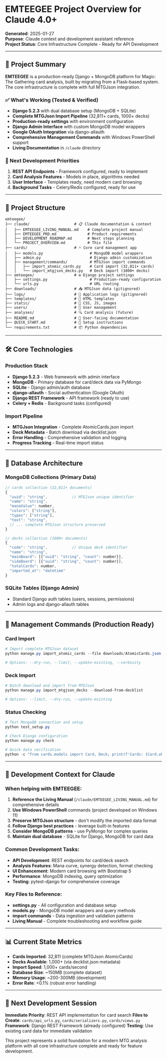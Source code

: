 # EMTEEGEE Project Overview for Claude 4.0+

**Generated**: 2025-01-27  
**Purpose**: Claude context and development assistant reference  
**Project Status**: Core Infrastructure Complete - Ready for API Development

---

## 🎯 Project Summary

**EMTEEGEE** is a production-ready Django + MongoDB platform for Magic: The Gathering card analysis, built by migrating from a Flask-based system. The core infrastructure is complete with full MTGJson integration.

### ✅ What's Working (Tested & Verified)
- **Django 5.2.3** with dual database setup (MongoDB + SQLite)
- **Complete MTGJson Import Pipeline** (32,811+ cards, 1000+ decks)
- **Production-ready settings** with environment configuration
- **Django Admin Interface** with custom MongoDB model wrappers
- **Google OAuth Integration** via django-allauth
- **Comprehensive Management Commands** with Windows PowerShell support
- **Living Documentation** in `/claude` directory

### 🔄 Next Development Priorities
1. **REST API Endpoints** - Framework configured, ready to implement
2. **Card Analysis Features** - Models in place, algorithms needed
3. **User Interface** - Templates ready, need modern card browsing
4. **Background Tasks** - Celery/Redis configured, ready for use

---

## 📁 Project Structure

```
emteegee/
├── claude/                    # 📋 Claude documentation & context
│   ├── EMTEEGEE_LIVING_MANUAL.md    # Complete project manual
│   ├── EMTEEGEE_PRD.md              # Product requirements
│   ├── DEVELOPMENT_ROADMAP.md       # Next steps planning
│   └── PROJECT_OVERVIEW.md          # This file
├── cards/                     # 🃏 Core card management app
│   ├── models.py                     # MongoDB model wrappers
│   ├── admin.py                      # Django admin customization
│   ├── management/commands/          # MTGJson import commands
│   │   ├── import_atomic_cards.py    # Card import (32,811+ cards)
│   │   └── import_mtgjson_decks.py   # Deck import (1000+ decks)
├── emteegee/                  # ⚙️ Django project settings
│   ├── settings.py                   # Production-ready configuration
│   └── urls.py                       # URL routing
├── downloads/                 # 📥 MTGJson data (gitignored)
├── logs/                      # 📝 Application logs (gitignored)
├── templates/                 # 🎨 HTML templates
├── static/                    # 🎨 CSS, JS, images
├── users/                     # 👤 User management
├── analyses/                  # 🔍 Card analysis (future)
├── README.md                  # 📖 User-facing documentation
├── QUICK_START.md             # 🚀 Setup instructions
└── requirements.txt           # 📦 Python dependencies
```

---

## 🛠️ Core Technologies

### Production Stack
- **Django 5.2.3** - Web framework with admin interface
- **MongoDB** - Primary database for card/deck data via PyMongo
- **SQLite** - Django admin/auth database  
- **django-allauth** - Social authentication (Google OAuth)
- **Django REST Framework** - API framework (ready to use)
- **Celery + Redis** - Background tasks (configured)

### Import Pipeline
- **MTGJson Integration** - Complete AtomicCards.json import
- **Deck Metadata** - Batch download via decklist.json
- **Error Handling** - Comprehensive validation and logging
- **Progress Tracking** - Real-time import status

---

## 💾 Database Architecture

### MongoDB Collections (Primary Data)
```javascript
// cards collection (32,811+ documents)
{
  "uuid": "string",           // MTGJson unique identifier
  "name": "string", 
  "manaValue": number,
  "colors": ["string"],
  "types": ["string"],
  "text": "string",
  // ... complete MTGJson structure preserved
}

// decks collection (1000+ documents)
{
  "code": "string",           // Unique deck identifier
  "name": "string",
  "mainBoard": [{"uuid": "string", "count": number}],
  "sideBoard": [{"uuid": "string", "count": number}],
  "totalCards": number,
  "imported_at": "datetime"
}
```

### SQLite Tables (Django Admin)
- Standard Django auth tables (users, sessions, permissions)
- Admin logs and django-allauth tables

---

## 🔧 Management Commands (Production Ready)

### Card Import
```powershell
# Import complete MTGJson dataset
python manage.py import_atomic_cards --file downloads/AtomicCards.json

# Options: --dry-run, --limit, --update-existing, --verbosity
```

### Deck Import  
```powershell
# Batch download and import from MTGJson
python manage.py import_mtgjson_decks --download-from-decklist

# Options: --limit, --dry-run, --update-existing
```

### Status Checking
```powershell
# Test MongoDB connection and setup
python test_setup.py

# Check Django configuration
python manage.py check

# Quick data verification
python -c "from cards.models import Card, Deck; print(f'Cards: {Card.objects.count()}, Decks: {Deck.objects.count()}')"
```

---

## 🎯 Development Context for Claude

### When helping with EMTEEGEE:

1. **Reference the Living Manual** (`/claude/EMTEEGEE_LIVING_MANUAL.md`) for comprehensive details
2. **Use Windows PowerShell** commands (project developed on Windows 11)
3. **Preserve MTGJson structure** - don't modify the imported data format
4. **Follow Django best practices** - leverage built-in features
5. **Consider MongoDB patterns** - use PyMongo for complex queries
6. **Maintain dual database** - SQLite for Django, MongoDB for card data

### Common Development Tasks:
- **API Development**: REST endpoints for card/deck search
- **Analysis Features**: Mana curve, synergy detection, format checking
- **UI Enhancement**: Modern card browsing with Bootstrap 5
- **Performance**: MongoDB indexing, query optimization
- **Testing**: pytest-django for comprehensive coverage

### Key Files to Reference:
- **settings.py** - All configuration and database setup
- **models.py** - MongoDB model wrappers and query methods
- **import commands** - Data ingestion and validation patterns
- **Living Manual** - Complete troubleshooting and workflow guide

---

## 📊 Current State Metrics

- **Cards Imported**: 32,811 (complete MTGJson AtomicCards)
- **Decks Available**: 1,000+ (via decklist.json metadata)
- **Import Speed**: 1,000+ cards/second
- **Database Size**: ~150MB (complete dataset)
- **Memory Usage**: ~200-300MB (development)
- **Error Rate**: <0.1% (robust error handling)

---

## 🚀 Next Development Session

**Immediate Priority**: REST API implementation for card search
**Files to Create**: `cards/api_urls.py`, `cards/serializers.py`, `cards/views.py`
**Framework**: Django REST Framework (already configured)
**Testing**: Use existing card data for immediate validation

This project represents a solid foundation for a modern MTG analysis platform with all core infrastructure complete and ready for feature development.
